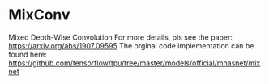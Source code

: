 # MixConv
Mixed Depth-Wise Convolution
For more details, pls see the paper: https://arxiv.org/abs/1907.09595
The orginal code implementation can be found here: https://github.com/tensorflow/tpu/tree/master/models/official/mnasnet/mixnet
